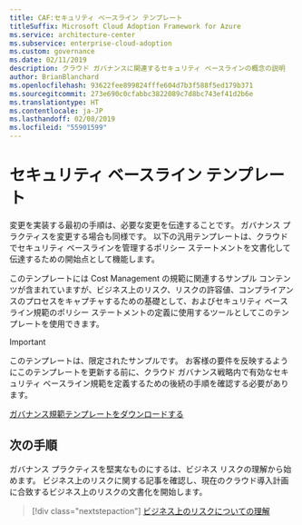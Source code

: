 ```yaml
---
title: CAF:セキュリティ ベースライン テンプレート
titleSuffix: Microsoft Cloud Adoption Framework for Azure
ms.service: architecture-center
ms.subservice: enterprise-cloud-adoption
ms.custom: governance
ms.date: 02/11/2019
description: クラウド ガバナンスに関連するセキュリティ ベースラインの概念の説明
author: BrianBlanchard
ms.openlocfilehash: 93622fee899824fffe604d7b3f588f5ed179b371
ms.sourcegitcommit: 273e690c0cfabbc3822089c7d8bc743ef41d2b6e
ms.translationtype: HT
ms.contentlocale: ja-JP
ms.lasthandoff: 02/08/2019
ms.locfileid: "55901599"
---
```

# <a name="security-baseline-template"></a>セキュリティ ベースライン テンプレート

変更を実装する最初の手順は、必要な変更を伝達することです。 ガバナンス プラクティスを変更する場合も同様です。 以下の汎用テンプレートは、クラウドでセキュリティ ベースラインを管理するポリシー ステートメントを文書化して伝達するための開始点として機能します。

このテンプレートには Cost Management の規範に関連するサンプル コンテンツが含まれていますが、ビジネス上のリスク、リスクの許容値、コンプライアンスのプロセスをキャプチャするための基礎として、およびセキュリティ ベースライン規範のポリシー ステートメントの定義に使用するツールとしてこのテンプレートを使用できます。

> [!IMPORTANT]
> このテンプレートは、限定されたサンプルです。 お客様の要件を反映するようにこのテンプレートを更新する前に、クラウド ガバナンス戦略内で有効なセキュリティ ベースライン規範を定義するための後続の手順を確認する必要があります。

<!-- markdownlint-disable MD033 -->

 <a href="https://archcenter.blob.core.windows.net/cdn/fusion/governance/Governance Discipline Template.docx">ガバナンス規範テンプレートをダウンロードする</a>

<!-- markdownlint-enable MD033 -->

## <a name="next-steps"></a>次の手順

ガバナンス プラクティスを堅実なものにするは、ビジネス リスクの理解から始めます。 ビジネス上のリスクに関する記事を確認し、現在のクラウド導入計画に合致するビジネス上のリスクの文書化を開始します。

> [!div class="nextstepaction"]
> [ビジネス上のリスクについての理解](./business-risks.md)

